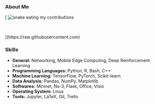 
### About Me

[  <img alt="snake eating my contributions" src="https://raw.githubusercontent.com/imanRHT/imanRHT/output/github-contribution-grid-snake.svg" />
  <br/><br/><br/>
</div>](https://raw.githubusercontent.com)

### Skills
- **General:** Networking, Mobile Edge Computing, Deep Reinforcement Learning
- **Programming Languages:** Python, R, Bash, C++
- **Machine Learning:** TensorFlow, PyTorch, Scikit-learn
- **Data Analysis:** Pandas, NumPy, Matplotlib
- **Softwares:** Mininet, Ns-3, Flask, Office, Visio
- **Operating System:** Linux
- **Tools:** Jupyter, LaTeX, Git, Trello
